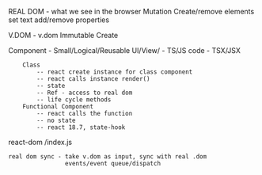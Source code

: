 REAL DOM - what we see in the browser 
            Mutation
                Create/remove elements
                set text
                add/remove properties

V.DOM    - v.dom 
            Immutable
                Create

Component
        - Small/Logical/Reusable UI/View/
        - TS/JS code
        - TSX/JSX

        Class
            -- react create instance for class component
            -- react calls instance render()
            -- state
            -- Ref - access to real dom
            -- life cycle methods
        Functional Component
            -- react calls the function
            -- no state
            -- react 18.7, state-hook

react-dom /index.js 

    real dom sync - take v.dom as input, sync with real .dom
                    events/event queue/dispatch